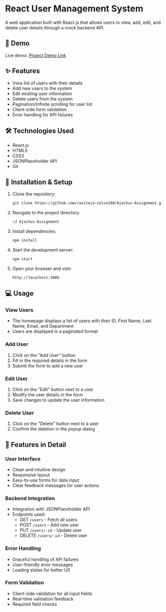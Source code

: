 # React User Management System

A web application built with React.js that allows users to view, add, edit, and delete user details through a mock backend API.

## 🚀 Demo

Live demo: [Project Demo Link](https://github.com/raviteja-salva198/Ajackus-Assignment)

## ✨ Features

- View list of users with their details
- Add new users to the system
- Edit existing user information
- Delete users from the system
- Pagination/Infinite scrolling for user list
- Client-side form validation
- Error handling for API failures

## 🛠️ Technologies Used

- React.js
- HTML5
- CSS3
- JSONPlaceholder API
- Git

## 🔧 Installation & Setup

1. Clone the repository:
   ```bash
   git clone https://github.com/raviteja-salva198/Ajackus-Assignment.git
   ```

2. Navigate to the project directory:
   ```bash
   cd Ajackus-Assignment
   ```

3. Install dependencies:
   ```bash
   npm install
   ```

4. Start the development server:
   ```bash
   npm start
   ```

5. Open your browser and visit:
   ```
   http://localhost:3000
   ```

## 💻 Usage

### View Users
- The homepage displays a list of users with their ID, First Name, Last Name, Email, and Department
- Users are displayed in a paginated format

### Add User
1. Click on the "Add User" button
2. Fill in the required details in the form
3. Submit the form to add a new user

### Edit User
1. Click on the "Edit" button next to a user
2. Modify the user details in the form
3. Save changes to update the user information

### Delete User
1. Click on the "Delete" button next to a user
2. Confirm the deletion in the popup dialog

## 🌟 Features in Detail

### User Interface
- Clean and intuitive design
- Responsive layout
- Easy-to-use forms for data input
- Clear feedback messages for user actions

### Backend Integration
- Integration with JSONPlaceholder API
- Endpoints used:
  - GET `/users` - Fetch all users
  - POST `/users` - Add new user
  - PUT `/users/:id` - Update user
  - DELETE `/users/:id` - Delete user

### Error Handling
- Graceful handling of API failures
- User-friendly error messages
- Loading states for better UX

### Form Validation
- Client-side validation for all input fields
- Real-time validation feedback
- Required field checks
